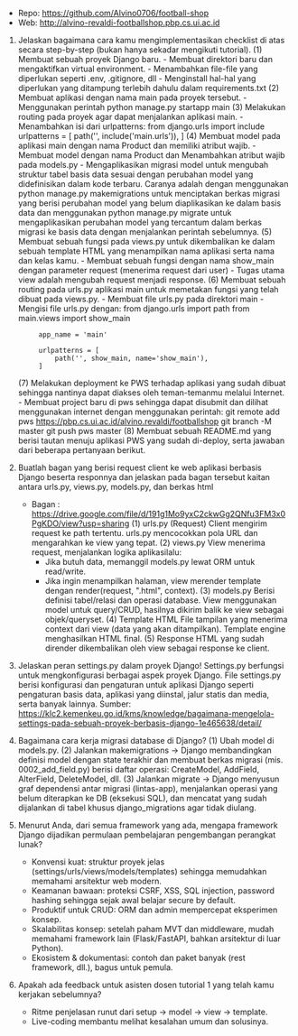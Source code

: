 - Repo: https://github.com/Alvino0706/football-shop
- Web: http://alvino-revaldi-footballshop.pbp.cs.ui.ac.id

1. Jelaskan bagaimana cara kamu mengimplementasikan checklist di atas secara step-by-step (bukan hanya sekadar mengikuti tutorial).
    (1) Membuat sebuah proyek Django baru.
        - Membuat direktori baru dan mengaktifkan virtual environment.
        - Menambahkan file-file yang diperlukan seperti .env, .gitignore, dll
        - Menginstall hal-hal yang diperlukan yang ditampung terlebih dahulu dalam requirements.txt
    (2) Membuat aplikasi dengan nama main pada proyek tersebut.
        - Menggunakan perintah python manage.py startapp main
    (3) Melakukan routing pada proyek agar dapat menjalankan aplikasi main.
        - Menambahkan isi dari urlpatterns:
            from django.urls import include
            urlpatterns = [
            path('', include('main.urls')),
            ]
    (4) Membuat model pada aplikasi main dengan nama Product dan memiliki atribut wajib.
        - Membuat model dengan nama Product dan Menambahkan atribut wajib pada models.py
        - Mengaplikasikan migrasi model untuk mengubah struktur tabel basis data sesuai dengan perubahan model yang didefinisikan dalam kode terbaru. Caranya adalah dengan menggunakan python manage.py makemigrations untuk menciptakan berkas migrasi yang berisi perubahan model yang belum diaplikasikan ke dalam basis data dan menggunakan python manage.py migrate untuk mengaplikasikan perubahan model yang tercantum dalam berkas migrasi ke basis data dengan menjalankan perintah sebelumnya.
    (5) Membuat sebuah fungsi pada views.py untuk dikembalikan ke dalam sebuah template HTML yang menampilkan nama aplikasi serta nama dan kelas kamu.
        - Membuat sebuah fungsi dengan nama show_main dengan parameter request (menerima request dari user)
        - Tugas utama view adalah mengubah request menjadi response.
    (6) Membuat sebuah routing pada urls.py aplikasi main untuk memetakan fungsi yang telah dibuat pada views.py.
        - Membuat file urls.py pada direktori main
        - Mengisi file urls.py dengan:
            from django.urls import path
            from main.views import show_main

            app_name = 'main'

            urlpatterns = [
                path('', show_main, name='show_main'),
            ]
    (7) Melakukan deployment ke PWS terhadap aplikasi yang sudah dibuat sehingga nantinya dapat diakses oleh teman-temanmu melalui Internet.
        -  Membuat project baru di pws sehingga dapat disubmit dan dilihat menggunakan internet dengan menggunakan perintah:
            git remote add pws https://pbp.cs.ui.ac.id/alvino.revaldi/footballshop
            git branch -M master
            git push pws master
    (8) Membuat sebuah README.md yang berisi tautan menuju aplikasi PWS yang sudah di-deploy, serta jawaban dari beberapa pertanyaan berikut.



2. Buatlah bagan yang berisi request client ke web aplikasi berbasis Django beserta responnya dan jelaskan pada bagan tersebut kaitan antara urls.py, views.py, models.py, dan berkas html
    - Bagan : https://drive.google.com/file/d/191g1Mo9yxC2ckwGg2QNfu3FM3x0PgKDO/view?usp=sharing
    (1) urls.py (Request)
        Client mengirim request ke path tertentu. urls.py mencocokkan pola URL dan mengarahkan ke view yang tepat.
    (2) views.py
        View menerima request, menjalankan logika aplikasilalu:
        - Jika butuh data, memanggil models.py lewat ORM untuk read/write.
        - Jika ingin menampilkan halaman, view merender template dengan render(request, "<file>.html", context).
    (3) models.py
        Berisi definisi tabel/relasi dan operasi database. View menggunakan model untuk query/CRUD, hasilnya dikirim balik ke view sebagai objek/queryset.
    (4) Template HTML
        File tampilan yang menerima context dari view (data yang akan ditampilkan). Template engine menghasilkan HTML final.
    (5) Response
        HTML yang sudah dirender dikembalikan oleh view sebagai response ke client.
    
3. Jelaskan peran settings.py dalam proyek Django!
    Settings.py berfungsi untuk mengkonfigurasi berbagai aspek proyek Django. File settings.py berisi konfigurasi dan pengaturan untuk aplikasi Django seperti pengaturan basis data, aplikasi yang diinstal, jalur statis dan media, serta banyak lainnya.
    Sumber: https://klc2.kemenkeu.go.id/kms/knowledge/bagaimana-mengelola-settings-pada-sebuah-proyek-berbasis-django-1e465638/detail/

4. Bagaimana cara kerja migrasi database di Django?
    (1) Ubah model di models.py.
    (2) Jalankan makemigrations → Django membandingkan definisi model dengan state terakhir dan membuat berkas migrasi (mis. 0002_add_field.py) berisi daftar operasi: CreateModel, AddField, AlterField, DeleteModel, dll.
    (3) Jalankan migrate → Django menyusun graf dependensi antar migrasi (lintas-app), menjalankan operasi yang belum diterapkan ke DB (eksekusi SQL), dan mencatat yang sudah dijalankan di tabel khusus django_migrations agar tidak diulang.

5. Menurut Anda, dari semua framework yang ada, mengapa framework Django dijadikan permulaan pembelajaran pengembangan perangkat lunak?
    - Konvensi kuat: struktur proyek jelas (settings/urls/views/models/templates) sehingga memudahkan memahami arsitektur web modern.
    - Keamanan bawaan: proteksi CSRF, XSS, SQL injection, password hashing sehingga sejak awal belajar secure by default.
    - Produktif untuk CRUD: ORM dan admin mempercepat eksperimen konsep.
    - Skalabilitas konsep: setelah paham MVT dan middleware, mudah memahami framework lain (Flask/FastAPI, bahkan arsitektur di luar Python).
    - Ekosistem & dokumentasi: contoh dan paket banyak (rest framework, dll.), bagus untuk pemula.

6. Apakah ada feedback untuk asisten dosen tutorial 1 yang telah kamu kerjakan sebelumnya?
    - Ritme penjelasan runut dari setup → model → view → template.
    - Live-coding membantu melihat kesalahan umum dan solusinya.